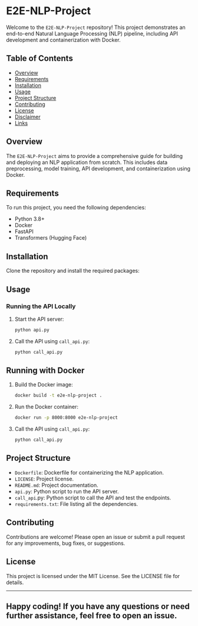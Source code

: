 # E2E-NLP-Project

Welcome to the `E2E-NLP-Project` repository! This project demonstrates an end-to-end Natural Language Processing (NLP) pipeline, including API development and containerization with Docker.

## Table of Contents

- [Overview](#overview)
- [Requirements](#requirements)
- [Installation](#installation)
- [Usage](#usage)
- [Project Structure](#project-structure)
- [Contributing](#contributing)
- [License](#license)
- [Disclaimer](#disclaimer)
- [Links](#links)

## Overview

The `E2E-NLP-Project` aims to provide a comprehensive guide for building and deploying an NLP application from scratch. This includes data preprocessing, model training, API development, and containerization using Docker.

## Requirements

To run this project, you need the following dependencies:

- Python 3.8+
- Docker
- FastAPI
- Transformers (Hugging Face)

## Installation
Clone the repository and install the required packages:

## Usage
### Running the API Locally
1. Start the API server:
    ```bash
    python api.py
2. Call the API using `call_api.py`:
    ```bash
    python call_api.py

## Running with Docker
1. Build the Docker image:
    ```bash
    docker build -t e2e-nlp-project .

2. Run the Docker container:
    ```bash
    docker run -p 8000:8000 e2e-nlp-project

3. Call the API using `call_api.py`:
    ```bash
    python call_api.py

## Project Structure
- `Dockerfile`: Dockerfile for containerizing the NLP application.
- `LICENSE`: Project license.
- `README.md`: Project documentation.
- `api.py`: Python script to run the API server.
- `call_api`.py: Python script to call the API and test the endpoints.
- `requirements.txt`: File listing all the dependencies.

## Contributing
Contributions are welcome! Please open an issue or submit a pull request for any improvements, bug fixes, or suggestions.

## License
This project is licensed under the MIT License. See the LICENSE file for details.


---
Happy coding! If you have any questions or need further assistance, feel free to open an issue.
---
